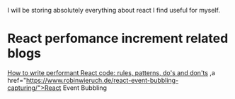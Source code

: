 I will be storing absolutely everything about react I find useful for myself.
# React perfomance increment related blogs
<a href="https://www.developerway.com/posts/how-to-write-performant-react-code" >How to write performant React code: rules, patterns, do's and don'ts</a>
,a href="https://www.robinwieruch.de/react-event-bubbling-capturing/">React Event Bubbling</a>

